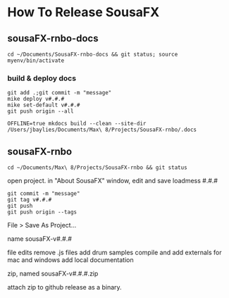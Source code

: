 # How To Release SousaFX

## sousaFX-rnbo-docs
```
cd ~/Documents/SousaFX-rnbo-docs && git status; source myenv/bin/activate
```

### build & deploy docs
```
git add .;git commit -m "message"
mike deploy v#.#.#
mike set-default v#.#.#
git push origin --all

OFFLINE=true mkdocs build --clean --site-dir /Users/jbaylies/Documents/Max\ 8/Projects/SousaFX-rnbo/.docs
```

## sousaFX-rnbo
```
cd ~/Documents/Max\ 8/Projects/SousaFX-rnbo && git status
```

open project. in "About SousaFX" window, edit and save loadmess #.#.#

```
git commit -m "message"
git tag v#.#.#
git push
git push origin --tags
```

File > Save As Project...

name sousaFX-v#.#.#

file edits
	remove .js files
	add drum samples
	compile and add externals for mac and windows
	add local documentation

zip, named sousaFX-v#.#.#.zip

attach zip to github release as a binary.
